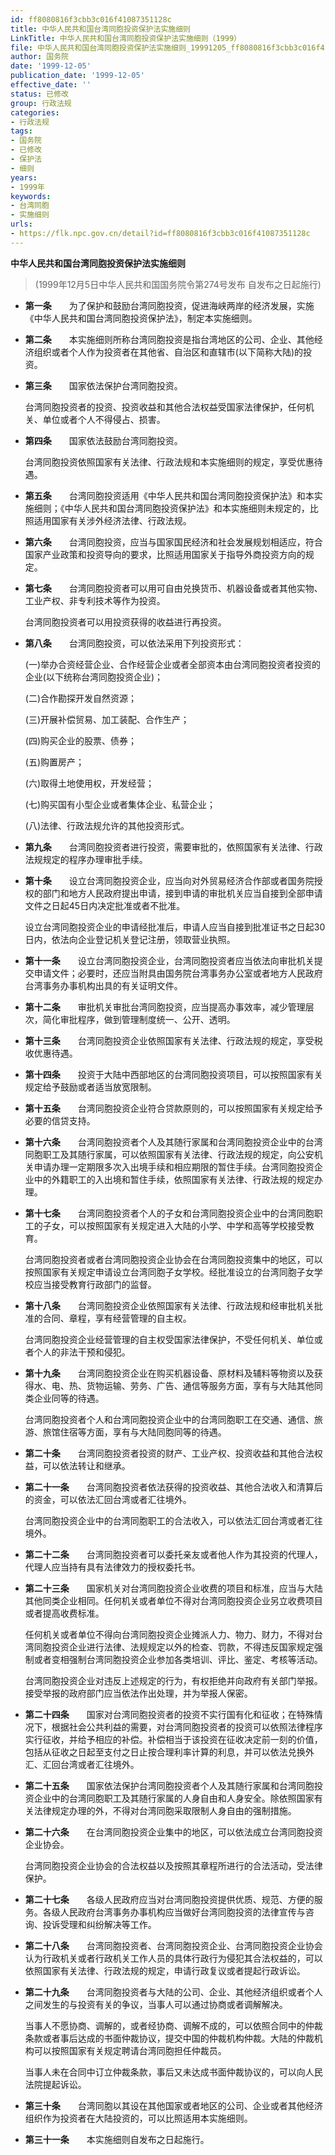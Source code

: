 ```yaml
---
id: ff8080816f3cbb3c016f41087351128c
title: 中华人民共和国台湾同胞投资保护法实施细则
LinkTitle: 中华人民共和国台湾同胞投资保护法实施细则（1999）
file: 中华人民共和国台湾同胞投资保护法实施细则_19991205_ff8080816f3cbb3c016f41087351128c.docx
author: 国务院
date: '1999-12-05'
publication_date: '1999-12-05'
effective_date: ''
status: 已修改
group: 行政法规
categories:
- 行政法规
tags:
- 国务院
- 已修改
- 保护法
- 细则
years:
- 1999年
keywords:
- 台湾同胞
- 实施细则
urls:
- https://flk.npc.gov.cn/detail?id=ff8080816f3cbb3c016f41087351128c
---
```


**中华人民共和国台湾同胞投资保护法实施细则**

> (1999年12月5日中华人民共和国国务院令第274号发布 自发布之日起施行)

- **第一条**　　为了保护和鼓励台湾同胞投资，促进海峡两岸的经济发展，实施《中华人民共和国台湾同胞投资保护法》，制定本实施细则。

- **第二条**　　本实施细则所称台湾同胞投资是指台湾地区的公司、企业、其他经济组织或者个人作为投资者在其他省、自治区和直辖市(以下简称大陆)的投资。

- **第三条**　　国家依法保护台湾同胞投资。

  台湾同胞投资者的投资、投资收益和其他合法权益受国家法律保护，任何机关、单位或者个人不得侵占、损害。

- **第四条**　　国家依法鼓励台湾同胞投资。

  台湾同胞投资依照国家有关法律、行政法规和本实施细则的规定，享受优惠待遇。

- **第五条**　　台湾同胞投资适用《中华人民共和国台湾同胞投资保护法》和本实施细则；《中华人民共和国台湾同胞投资保护法》和本实施细则未规定的，比照适用国家有关涉外经济法律、行政法规。

- **第六条**　　台湾同胞投资，应当与国家国民经济和社会发展规划相适应，符合国家产业政策和投资导向的要求，比照适用国家关于指导外商投资方向的规定。

- **第七条**　　台湾同胞投资者可以用可自由兑换货币、机器设备或者其他实物、工业产权、非专利技术等作为投资。

  台湾同胞投资者可以用投资获得的收益进行再投资。

- **第八条**　　台湾同胞投资，可以依法采用下列投资形式：

  (一)举办合资经营企业、合作经营企业或者全部资本由台湾同胞投资者投资的企业(以下统称台湾同胞投资企业)；

  (二)合作勘探开发自然资源；

  (三)开展补偿贸易、加工装配、合作生产；

  (四)购买企业的股票、债券；

  (五)购置房产；

  (六)取得土地使用权，开发经营；

  (七)购买国有小型企业或者集体企业、私营企业；

  (八)法律、行政法规允许的其他投资形式。

- **第九条**　　台湾同胞投资者进行投资，需要审批的，依照国家有关法律、行政法规规定的程序办理审批手续。

- **第十条**　　设立台湾同胞投资企业，应当向对外贸易经济合作部或者国务院授权的部门和地方人民政府提出申请，接到申请的审批机关应当自接到全部申请文件之日起45日内决定批准或者不批准。

  设立台湾同胞投资企业的申请经批准后，申请人应当自接到批准证书之日起30日内，依法向企业登记机关登记注册，领取营业执照。

- **第十一条**　　设立台湾同胞投资企业，台湾同胞投资者应当依法向审批机关提交申请文件；必要时，还应当附具由国务院台湾事务办公室或者地方人民政府台湾事务办事机构出具的有关证明文件。

- **第十二条**　　审批机关审批台湾同胞投资，应当提高办事效率，减少管理层次，简化审批程序，做到管理制度统一、公开、透明。

- **第十三条**　　台湾同胞投资企业依照国家有关法律、行政法规的规定，享受税收优惠待遇。

- **第十四条**　　投资于大陆中西部地区的台湾同胞投资项目，可以按照国家有关规定给予鼓励或者适当放宽限制。

- **第十五条**　　台湾同胞投资企业符合贷款原则的，可以按照国家有关规定给予必要的信贷支持。

- **第十六条**　　台湾同胞投资者个人及其随行家属和台湾同胞投资企业中的台湾同胞职工及其随行家属，可以依照国家有关法律、行政法规的规定，向公安机关申请办理一定期限多次入出境手续和相应期限的暂住手续。台湾同胞投资企业中的外籍职工的入出境和暂住手续，依照国家有关法律、行政法规的规定办理。

- **第十七条**　　台湾同胞投资者个人的子女和台湾同胞投资企业中的台湾同胞职工的子女，可以按照国家有关规定进入大陆的小学、中学和高等学校接受教育。

  台湾同胞投资者或者台湾同胞投资企业协会在台湾同胞投资集中的地区，可以按照国家有关规定申请设立台湾同胞子女学校。经批准设立的台湾同胞子女学校应当接受教育行政部门的监督。

- **第十八条**　　台湾同胞投资企业依照国家有关法律、行政法规和经审批机关批准的合同、章程，享有经营管理的自主权。

  台湾同胞投资企业经营管理的自主权受国家法律保护，不受任何机关、单位或者个人的非法干预和侵犯。

- **第十九条**　　台湾同胞投资企业在购买机器设备、原材料及辅料等物资以及获得水、电、热、货物运输、劳务、广告、通信等服务方面，享有与大陆其他同类企业同等的待遇。

  台湾同胞投资者个人和台湾同胞投资企业中的台湾同胞职工在交通、通信、旅游、旅馆住宿等方面，享有与大陆同胞同等的待遇。

- **第二十条**　　台湾同胞投资者投资的财产、工业产权、投资收益和其他合法权益，可以依法转让和继承。

- **第二十一条**　　台湾同胞投资者依法获得的投资收益、其他合法收入和清算后的资金，可以依法汇回台湾或者汇往境外。

  台湾同胞投资企业中的台湾同胞职工的合法收入，可以依法汇回台湾或者汇往境外。

- **第二十二条**　　台湾同胞投资者可以委托亲友或者他人作为其投资的代理人，代理人应当持有具有法律效力的授权委托书。

- **第二十三条**　　国家机关对台湾同胞投资企业收费的项目和标准，应当与大陆其他同类企业相同。任何机关或者单位不得对台湾同胞投资企业另立收费项目或者提高收费标准。

  任何机关或者单位不得向台湾同胞投资企业摊派人力、物力、财力，不得对台湾同胞投资企业进行法律、法规规定以外的检查、罚款，不得违反国家规定强制或者变相强制台湾同胞投资企业参加各类培训、评比、鉴定、考核等活动。

  台湾同胞投资企业对违反上述规定的行为，有权拒绝并向政府有关部门举报。接受举报的政府部门应当依法作出处理，并为举报人保密。

- **第二十四条**　　国家对台湾同胞投资者的投资不实行国有化和征收；在特殊情况下，根据社会公共利益的需要，对台湾同胞投资者的投资可以依照法律程序实行征收，并给予相应的补偿。补偿相当于该投资在征收决定前一刻的价值，包括从征收之日起至支付之日止按合理利率计算的利息，并可以依法兑换外汇、汇回台湾或者汇往境外。

- **第二十五条**　　国家依法保护台湾同胞投资者个人及其随行家属和台湾同胞投资企业中的台湾同胞职工及其随行家属的人身自由和人身安全。除依照国家有关法律规定办理的外，不得对台湾同胞采取限制人身自由的强制措施。

- **第二十六条**　　在台湾同胞投资企业集中的地区，可以依法成立台湾同胞投资企业协会。

  台湾同胞投资企业协会的合法权益以及按照其章程所进行的合法活动，受法律保护。

- **第二十七条**　　各级人民政府应当对台湾同胞投资提供优质、规范、方便的服务。各级人民政府台湾事务办事机构应当做好台湾同胞投资的法律宣传与咨询、投诉受理和纠纷解决等工作。

- **第二十八条**　　台湾同胞投资者、台湾同胞投资企业、台湾同胞投资企业协会认为行政机关或者行政机关工作人员的具体行政行为侵犯其合法权益的，可以依照国家有关法律、行政法规的规定，申请行政复议或者提起行政诉讼。

- **第二十九条**　　台湾同胞投资者与大陆的公司、企业、其他经济组织或者个人之间发生的与投资有关的争议，当事人可以通过协商或者调解解决。

  当事人不愿协商、调解的，或者经协商、调解不成的，可以依照合同中的仲裁条款或者事后达成的书面仲裁协议，提交中国的仲裁机构仲裁。大陆的仲裁机构可以按照国家有关规定聘请台湾同胞担任仲裁员。

  当事人未在合同中订立仲裁条款，事后又未达成书面仲裁协议的，可以向人民法院提起诉讼。

- **第三十条**　　台湾同胞以其设在其他国家或者地区的公司、企业或者其他经济组织作为投资者在大陆投资的，可以比照适用本实施细则。

- **第三十一条**　　本实施细则自发布之日起施行。
